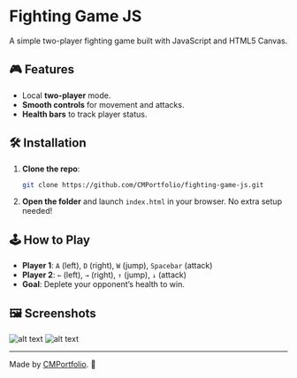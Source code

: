 # Fighting Game JS

A simple two-player fighting game built with JavaScript and HTML5 Canvas.

## 🎮 Features
- Local **two-player** mode.
- **Smooth controls** for movement and attacks.
- **Health bars** to track player status.

## 🛠 Installation
1. **Clone the repo**:
   ```bash
   git clone https://github.com/CMPortfolio/fighting-game-js.git
   ```
2. **Open the folder** and launch `index.html` in your browser. No extra setup needed!

## 🕹 How to Play
- **Player 1**: `A` (left), `D` (right), `W` (jump), `Spacebar` (attack)
- **Player 2**: `←` (left), `→` (right), `↑` (jump), `↓` (attack)
- **Goal**: Deplete your opponent’s health to win.

## 🖼 Screenshots
![alt text](image.png)
![alt text](image-1.png)


---
Made by [CMPortfolio](https://github.com/CMPortfolio). 🚀